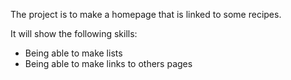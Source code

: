 The project is to make a homepage that is linked
to some recipes.

It will show the following skills:
 - Being able to make lists
 - Being able to make links to others pages